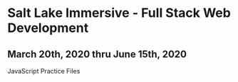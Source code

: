 # Salt Lake Immersive - Full Stack Web Development
## March 20th, 2020 thru June 15th, 2020
JavaScript Practice Files